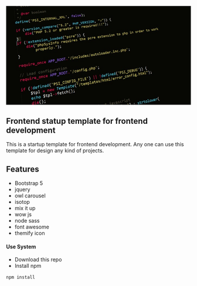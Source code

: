 <img src="banner.jpg">

## Frontend statup template for frontend development
This is a startup template for frontend development. Any one can use this template for design any kind of projects.

 ## Features
 - Bootstrap 5
 - jquery
 - owl carousel
 - isotop
 - mix it up
 - wow js
 - node sass
 - font awesome
 - themify icon 

 #### Use System
 - Download this repo
 - Install npm
 ```php
 npm install
 ```